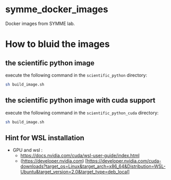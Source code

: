 # symme_docker_images
Docker images from SYMME lab.

# How to bluid the images
## the scientific python image
execute the following command in the `scientific_python` directory:
```bash
sh build_image.sh
```
## the scientific python image with cuda support
execute the following command in the `scientific_python_cuda` directory:
```bash
sh build_image.sh
```

## Hint for WSL installation
- GPU and wsl : 
    - https://docs.nvidia.com/cuda/wsl-user-guide/index.html
    - (https://developer.nvidia.com) [https://developer.nvidia.com/cuda-downloads?target_os=Linux&target_arch=x86_64&Distribution=WSL-Ubuntu&target_version=2.0&target_type=deb_local]

